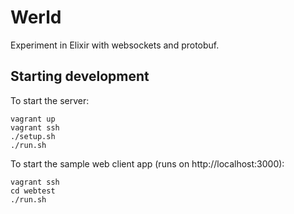 Werld
=====

Experiment in Elixir with websockets and protobuf.

## Starting development

To start the server:
```
vagrant up
vagrant ssh
./setup.sh
./run.sh
```

To start the sample web client app (runs on http://localhost:3000):
```
vagrant ssh
cd webtest
./run.sh
```
